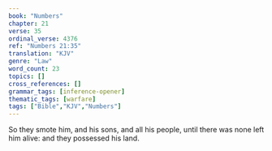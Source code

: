```yaml
---
book: "Numbers"
chapter: 21
verse: 35
ordinal_verse: 4376
ref: "Numbers 21:35"
translation: "KJV"
genre: "Law"
word_count: 23
topics: []
cross_references: []
grammar_tags: [inference-opener]
thematic_tags: [warfare]
tags: ["Bible","KJV","Numbers"]
---
```

So they smote him, and his sons, and all his people, until there was none left him alive: and they possessed his land.
